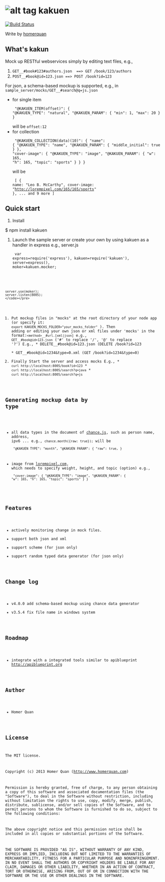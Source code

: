 ![alt tag](https://imagizer.imageshack.us/v2/240x250q90/c/19/68t6.png)
kakuen
======

[![Build Status](https://travis-ci.org/homerquan/kakuen.png?branch=master)](https://travis-ci.org/homerquan/kakuen)

Write by [homerquan](http://www.homerquan.com)

## What's kakun

Mock up RESTful webservices simply by editing text files, e.g., 
  1. `GET__#book#123#authors.json  ==> GET /book/123/authors`
  2. `POST__#book@id=123.json ==> POST /book?id=123`
  
For json, a schema-based mockup is supported, e.g., in ``sample_server/mocks/GET__#search@q=js.json``
  * for single item <pre><code>
		"@KAKUEN_ITEM(offset)": {
			"@KAKUEN_TYPE": "natural",
			"@KAKUEN_PARAM": {
				"min": 1,
				"max": 20
			}
		}
  </code></pre>
  will be ``offset:12``
  * for collection <pre><code>
       "@KAKUEN_COLLECTION(data)(10)": {
		"name": {
			"@KAKUEN_TYPE": "name",
			"@KAKUEN_PARAM": {
				"middle_initial": true
			}
		},
		"cover-image": {
			"@KAKUEN_TYPE": "image",
			"@KAKUEN_PARAM": {
				"w": 165,
				"h": 165,
				"topic": "sports"
			}
		}
	}
  </code></pre>
  will be <pre><code>
   [
     {
      name: "Leo B. McCarthy",
      cover-image: "http://lorempixel.com/165/165/sports"
     },
     ... and 9 more
   ]
  </code></pre>

## Quick start

  1. Install

   $ npm install kakuen

  1. Launch the sample server or create your own by using kakuen as a handler in express e.g., server.js <pre><code>
    var express=require('express'),
    kakuen=require('kakuen'),
    server=express(),
    moker=kakuen.mocker;

    server.use(moker);
    server.listen(8005);
    </code></pre>
  1. Put mockup files in "mocks" at the root directory of your node app (or specify it: `` export KAKUEN_MOCKS_FOLDER="your_mocks_folder" `` ). Then adding or editing your own json or xml files under 'mocks' in the format:``<method>__#url.[xml|json]`` e.g., ``GET__#book@id=123.json`` ('#' to replace '/', '@' to replace '?')
    E.g., 
    * DELETE__#book@id=123.json     (DELETE /book?id=123   
    * GET__#book@id=1234&type=0.xml (GET /book?id=1234&type=0)  
  1. Finally Start the server and access mocks
    E.g.,
    * ``curl http://localhost:8005/book?id=123``
    * ``curl http://localhost:8005/search?q=java``
    * ``curl http://localhost:8005/search?q=js``

## Generating mockup data by type
  * all data types in the document of [chance.js](http://chancejs.com/), such as person name, address, ipv6 ...
    e.g., 
    ``chance.month({raw: true});`` 
    will be <pre><code>
       "@KAKUEN_TYPE": "month",
       "@KAKUEN_PARAM": {
	   "raw": true,
       }
    </code></pre>
    
  * image from [lorempixel.com](http://lorempixel.com), which needs to specify weight, height, and topic (option) e.g.,    <pre><code>
   "cover-image": {
	"@KAKUEN_TYPE": "image",
	"@KAKUEN_PARAM": {
		"w": 165,
		"h": 165,
		"topic": "sports"
	}
   }
   </code></pre>
  

## Features
  
  * actively monitoring change in mock files.
  * support both json and xml 
  * support scheme (for json only)
  * support random typed data generator (for json only)
  
## Change log
  * v4.0.0 add schema-based mockup using chance data generator
  * v3.5.4 fix file name in windows system  

## Roadmap
  * integrate with a integrated tools similar to apiblueprint http://apiblueprint.org

## Author
  * Homer Quan

## License
The MIT license.

Copyright (c) 2013 Homer Quan (http://www.homerquan.com)

Permission is hereby granted, free of charge, to any person obtaining a copy of
this software and associated documentation files (the "Software"), to deal in
the Software without restriction, including without limitation the rights to
use, copy, modify, merge, publish, distribute, sublicense, and/or sell copies
of the Software, and to permit persons to whom the Software is furnished to do
so, subject to the following conditions:

The above copyright notice and this permission notice shall be included in all
copies or substantial portions of the Software.

THE SOFTWARE IS PROVIDED "AS IS", WITHOUT WARRANTY OF ANY KIND, EXPRESS OR
IMPLIED, INCLUDING BUT NOT LIMITED TO THE WARRANTIES OF MERCHANTABILITY,
FITNESS FOR A PARTICULAR PURPOSE AND NONINFRINGEMENT. IN NO EVENT SHALL THE
AUTHORS OR COPYRIGHT HOLDERS BE LIABLE FOR ANY CLAIM, DAMAGES OR OTHER
LIABILITY, WHETHER IN AN ACTION OF CONTRACT, TORT OR OTHERWISE, ARISING FROM,
OUT OF OR IN CONNECTION WITH THE SOFTWARE OR THE USE OR OTHER DEALINGS IN THE
SOFTWARE.
